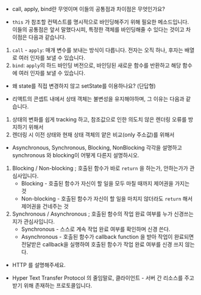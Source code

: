 - call, apply, bind란 무엇이며 이들의 공통점과 차이점은 무엇인가요?

- `this` 가 참조할 컨텍스트를 명시적으로 바인딩해주기 위해 필요한 메소드입니다. 이들의 공통점은 앞서 말했다시피, 특정한 객체를 바인딩해줄 수 있다는 것이고 차이점은 다음과 같습니다.

1. `call` - `apply`: 매개 변수를 보내는 방식이 다릅니다. 전자는 오직 하나, 후자는 배열로 여러 인자를 보낼 수 있습니다.
2. `bind`: `apply`의 하드 바인딩 버전으로, 바인딩된 새로운 함수를 반환하고 해당 함수에 여러 인자를 보낼 수 있습니다.

- 왜 state를 직접 변경하지 않고 setState를 이용하나요? (단답형)

- 리액트의 콘셉트 내에서 상태 객체는 불변성을 유지해야하며, 그 이유는 다음과 같습니다.

1. 상태의 변화를 쉽게 tracking 하고, 참조값으로 인한 의도치 않은 렌더링 오류를 방지하기 위해서
2. 렌더링 시 이전 상태와 현재 상태 객체의 얕은 비교(only 주소값)를 위해서

- Asynchronous, Synchronous, Blocking, NonBlocking 각각을 설명하고 synchronous 와 blocking이 어떻게 다른지 설명하시오.

1. Blocking / Non-blocking ; 호출된 함수가 바로 `return` 을 하는가, 안하는가가 관심사입니다.
   - Blocking - 호출된 함수가 자신이 할 일을 모두 마칠 때까지 제어권을 가지는 것
   - Non-blocking - 호출된 함수가 자신이 할 일을 마치지 않더라도 `return` 해서 제어권을 건네주는 것
2. Synchronous / Asynchronous ; 호출된 함수의 작업 완료 여부를 누가 신경쓰는 지가 관심사입니다.
   - Synchronous - 스스로 계속 작업 완료 여부를 확인하며 신경 쓴다.
   - Asynchronous - 호출된 함수가 callback function 을 받아 작업이 완료되면 전달받은 callback을 실행하여 호출된 함수가 작업 완료 여부를 신경 쓰지 않는다.

- HTTP 를 설명해주세요.

- Hyper Text Transfer Protocol 의 줄임말로, 클라이언트 - 서버 간 리소스를 주고 받기 위해 존재하는 프로토콜입니다.

